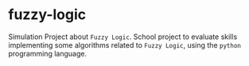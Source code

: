 # fuzzy-logic
Simulation Project about `Fuzzy Logic`. School project to evaluate skills implementing some algorithms related to `Fuzzy Logic`, using the `python` programming language.
